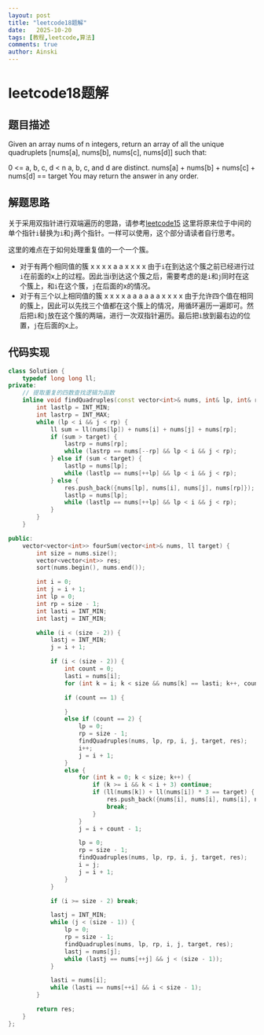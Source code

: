 ```yaml
---
layout: post
title: "leetcode18题解"
date:   2025-10-20
tags: [教程,leetcode,算法]
comments: true
author: Ainski
---
```



# leetcode18题解

## 题目描述 
Given an array nums of n integers, return an array of all the unique quadruplets [nums[a], nums[b], nums[c], nums[d]] such that:

0 <= a, b, c, d < n
a, b, c, and d are distinct.
nums[a] + nums[b] + nums[c] + nums[d] == target
You may return the answer in any order.

## 解题思路
关于采用双指针进行双端遍历的思路，请参考[leetcode15](https://ainski.github.io/leetcode15/)
这里将原来位于中间的单个指针`i`替换为`i`和`j`两个指针。一样可以使用，这个部分请读者自行思考。

这里的难点在于如何处理重复值的一个一个簇。
- 对于有两个相同值的簇
    x x x x a a x x x x
    由于`i`在到达这个簇之前已经进行过`i`在前面的x上的过程。因此当i到达这个簇之后，需要考虑的是`i`和`j`同时在这个簇上，和`i`在这个簇，`j`在后面的x的情况。
- 对于有三个以上相同值的簇
    x x x x a a a a a a  x x x x
    由于允许四个值在相同的簇上，因此可以先找三个值都在这个簇上的情况，用循环遍历一遍即可。然后把`i`和`j`放在这个簇的两端，进行一次双指针遍历。最后把`i`放到最右边的位置，`j`在后面的x上。
## 代码实现
``` c++
class Solution {
    typedef long long ll;
private:
    // 提取重复的四数查找逻辑为函数
    inline void findQuadruples(const vector<int>& nums, int& lp, int& rp, int i, int j, ll target, vector<vector<int>>& res) {
        int lastlp = INT_MIN;
        int lastrp = INT_MAX;
        while (lp < i && j < rp) {
            ll sum = ll(nums[lp]) + nums[i] + nums[j] + nums[rp];
            if (sum > target) {
                lastrp = nums[rp];
                while (lastrp == nums[--rp] && lp < i && j < rp);
            } else if (sum < target) {
                lastlp = nums[lp];
                while (lastlp == nums[++lp] && lp < i && j < rp);
            } else {
                res.push_back({nums[lp], nums[i], nums[j], nums[rp]});
                lastlp = nums[lp];
                while (lastlp == nums[++lp] && lp < i && j < rp);
            }
        }
    }

public:
    vector<vector<int>> fourSum(vector<int>& nums, ll target) {
        int size = nums.size();
        vector<vector<int>> res;
        sort(nums.begin(), nums.end());

        int i = 0;
        int j = i + 1;
        int lp = 0;
        int rp = size - 1;
        int lasti = INT_MIN;
        int lastj = INT_MIN;

        while (i < (size - 2)) {
            lastj = INT_MIN;
            j = i + 1;

            if (i < (size - 2)) {
                int count = 0;
                lasti = nums[i];
                for (int k = i; k < size && nums[k] == lasti; k++, count++);

                if (count == 1) {

                } 
                else if (count == 2) {
                    lp = 0;
                    rp = size - 1;
                    findQuadruples(nums, lp, rp, i, j, target, res);
                    i++;
                    j = i + 1;
                } 
                else {
                    for (int k = 0; k < size; k++) {
                        if (k >= i && k < i + 3) continue;
                        if (ll(nums[k]) + ll(nums[i]) * 3 == target) {
                            res.push_back({nums[i], nums[i], nums[i], nums[k]});
                            break;
                        }
                    }
                    j = i + count - 1;

                    lp = 0;
                    rp = size - 1;
                    findQuadruples(nums, lp, rp, i, j, target, res);
                    i = j;
                    j = i + 1;
                }
            }

            if (i >= size - 2) break;

            lastj = INT_MIN;
            while (j < (size - 1)) {
                lp = 0;
                rp = size - 1;
                findQuadruples(nums, lp, rp, i, j, target, res);
                lastj = nums[j];
                while (lastj == nums[++j] && j < (size - 1));
            }

            lasti = nums[i];
            while (lasti == nums[++i] && i < size - 1);
        }

        return res;
    }
};
```